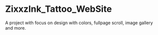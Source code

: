 # ZixxzInk_Tattoo_WebSite
A project with focus on design with colors, fullpage scroll, image gallery and more.
